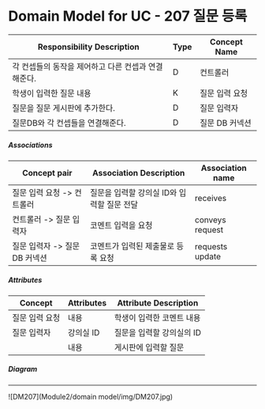 # Domain Model for UC - 207 질문 등록

| Responsibility Description                          | Type | Concept Name     |
| --------------------------------------------------- | ---- | ---------------- |
| 각 컨셉들의 동작을 제어하고 다른 컨셉과 연결해준다. | D    | 컨트롤러         |
| 학생이 입력한 질문 내용                         | K    | 질문 입력 요청 |
| 질문을 질문 게시판에 추가한다.                         | D    | 질문 입력자    |
| 질문DB와 각 컨셉들을 연결해준다.                 | D    | 질문 DB 커넥션   |

##### Associations

| Concept pair                    | Association Description                          | Association name |
| ------------------------------- | ------------------------------------------------ | ---------------- |
| 질문 입력 요청 -> 컨트롤러    | 질문을 입력할 강의실 ID와 입력할 질문 전달 | receives         |
| 컨트롤러 -> 질문 입력자       | 코멘트 입력을 요청                               | conveys request  |
| 질문 입력자 -> 질문 DB 커넥션 | 코멘트가 입력된 제출물로 등록 요청             | requests update  |

##### Attributes

| Concept          | Attributes | Attribute Description       |
| ---------------- | ---------- | --------------------------- |
| 질문 입력 요청 | 내용       | 학생이 입력한 코멘트 내용 |
| 질문 입력자 | 강의실 ID | 질문을 입력할 강의실의 ID |
|  | 내용 | 게시판에 입력할 질문 |



##### Diagram
-------
![DM207](Module2/domain model/img/DM207.jpg)